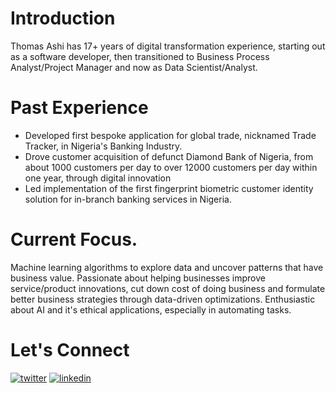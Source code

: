 # Introduction 

Thomas Ashi has 17+ years of digital transformation experience, starting out as a software developer, then transitioned to Business Process Analyst/Project Manager and now as Data Scientist/Analyst.

# Past Experience

+ Developed first bespoke application for global trade, nicknamed Trade Tracker, in Nigeria's Banking Industry. 
+ Drove customer acquisition of defunct Diamond Bank of Nigeria, from about 1000 customers per day to over 12000 customers per day within one year, through digital innovation
+ Led implementation of the first fingerprint biometric customer identity solution for in-branch banking services in Nigeria.
# Current Focus.
Machine learning algorithms to explore data and uncover patterns that have business value. Passionate about helping businesses improve service/product innovations, cut down cost of doing business and formulate better business strategies through data-driven optimizations. Enthusiastic about AI and it's ethical applications, especially in automating tasks.
# Let's Connect
[![twitter](https://user-images.githubusercontent.com/84896110/233870255-b57ecbcc-b9c4-4459-961b-7cd45f6b2064.png)](https://twitter.com/anafehashi)
[![linkedin](https://user-images.githubusercontent.com/84896110/233870716-88e0e929-4d6e-4648-933e-2ae89bd250b8.png)](https://www.linkedin.com/in/anafeh/)

